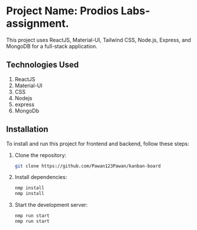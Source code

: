 # Project Name: Prodios Labs-assignment.

This project uses ReactJS, Material-UI, Tailwind CSS, Node.js, Express, and MongoDB for a full-stack application.

## Technologies Used

1. ReactJS
2. Material-UI
3. CSS
4. Nodejs
5. express
6. MongoDb

## Installation

To install and run this project for frontend and backend, follow these steps:

1. Clone the repository:

   ```sh
   git clone https://github.com/Pawan123Pawan/kanban-board
   ```

2. Install dependencies:
   ```sh
   nmp install
   nmp install
   ```
3. Start the development server:
   ```sh
   nmp run start
   nmp run start
   ```
